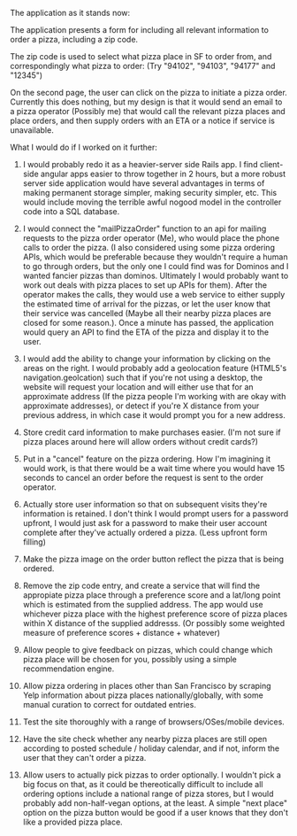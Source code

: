 The application as it stands now:

The application presents a form for including all relevant information to order a pizza, including a zip code.

The zip code is used to select what pizza place in SF to order from, and correspondingly what pizza to order: (Try "94102", "94103", "94177" and "12345")

On the second page, the user can click on the pizza to initiate a pizza order. Currently this does nothing, but my design is that it would send an email to a pizza operator (Possibly me) that would call the relevant pizza places and place orders, and then supply orders with an ETA or a notice if service is unavailable.

What I would do if I worked on it further:

1. I would probably redo it as a heavier-server side Rails app. I find client-side angular apps easier to throw together in 2 hours, but a more robust server side application would have several advantages in terms of making permanent storage simpler, making security simpler, etc. This would include moving the terrible awful nogood model in the controller code into a SQL database.

2. I would connect the "mailPizzaOrder" function to an api for mailing requests to the pizza order operator (Me), who would place the phone calls to order the pizza. (I also considered using some pizza ordering APIs, which would be preferable because they wouldn't require a human to go through orders, but the only one I could find was for Dominos and I wanted fancier pizzas than dominos. Ultimately I would probably want to work out deals with pizza places to set up APIs for them). After the operator makes the calls, they would use a web service to either supply the estimated time of arrival for the pizzas, or let the user know that their service was cancelled (Maybe all their nearby pizza places are closed for some reason.). Once a minute has passed, the application would query an API to find the ETA of the pizza and display it to the user.

3. I would add the ability to change your information by clicking on the areas on the right. I would probably add a geolocation feature (HTML5's navigation.geolcation) such that if you're not using a desktop, the website will request your location and will either use that for an approximate address (If the pizza people I'm working with are okay with approximate addresses), or detect if you're X distance from your previous address, in which case it would prompt you for a new address.

4. Store credit card information to make purchases easier. (I'm not sure if pizza places around here will allow orders without credit cards?)

5. Put in a "cancel" feature on the pizza ordering. How I'm imagining it would work, is that there would be a wait time where you would have 15 seconds to cancel an order before the request is sent to the order operator.

6. Actually store user information so that on subsequent visits they're information is retained. I don't think I would prompt users for a password upfront, I would just ask for a password to make their user account complete after they've actually ordered a pizza. (Less upfront form filling)

7. Make the pizza image on the order button reflect the pizza that is being ordered.

8. Remove the zip code entry, and create a service that will find the appropiate pizza place through a preference score and a lat/long point which is estimated from the supplied address. The app would use whichever pizza place with the highest preference score of pizza places within X distance of the supplied addresss. (Or possibly some weighted measure of preference scores + distance + whatever)

9. Allow people to give feedback on pizzas, which could change which pizza place will be chosen for you, possibly using a simple recommendation engine.

10. Allow pizza ordering in places other than San Francisco by scraping Yelp information about pizza places nationally/globally, with some manual curation to correct for outdated entries.

11. Test the site thoroughly with a range of browsers/OSes/mobile devices.

12. Have the site check whether any nearby pizza places are still open according to posted schedule / holiday calendar, and if not, inform the user that they can't order a pizza.

13. Allow users to actually pick pizzas to order optionally. I wouldn't pick a big focus on that, as it could be thereotically difficult to include all ordering options include a national range of pizza stores, but I would probably add non-half-vegan options, at the least. A simple "next place" option on the pizza button would be good if a user knows that they don't like a provided pizza place.